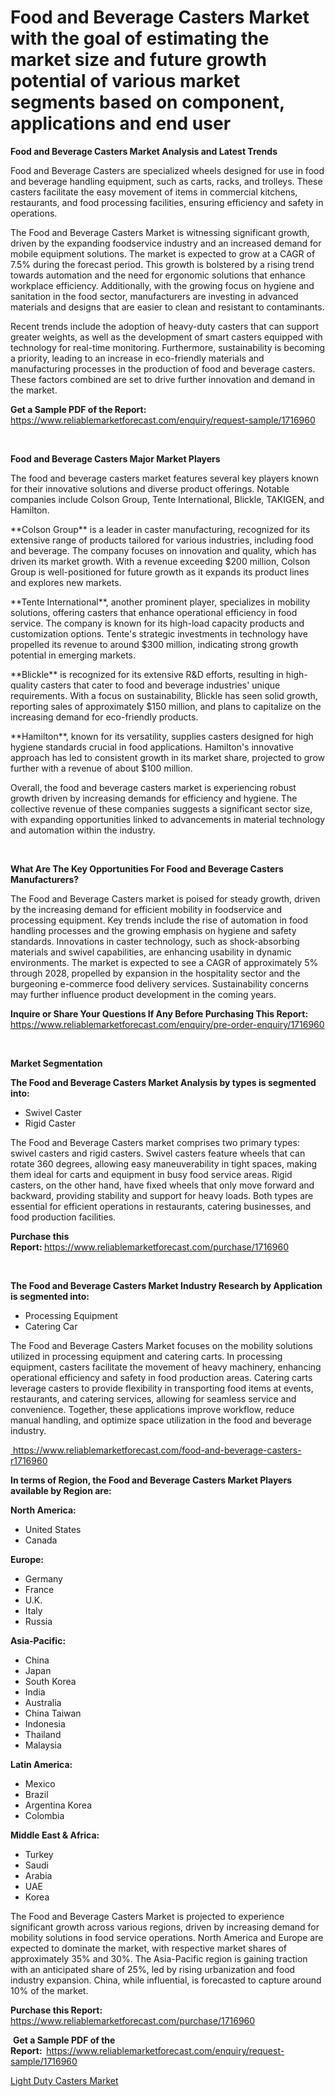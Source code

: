 <p><h1>Food and Beverage Casters Market with the goal of estimating the market size and future growth potential of various market segments based on component, applications and end user</h1></p><p><strong>Food and Beverage Casters Market Analysis and Latest Trends</strong></p>
<p><p>Food and Beverage Casters are specialized wheels designed for use in food and beverage handling equipment, such as carts, racks, and trolleys. These casters facilitate the easy movement of items in commercial kitchens, restaurants, and food processing facilities, ensuring efficiency and safety in operations.</p><p>The Food and Beverage Casters Market is witnessing significant growth, driven by the expanding foodservice industry and an increased demand for mobile equipment solutions. The market is expected to grow at a CAGR of 7.5% during the forecast period. This growth is bolstered by a rising trend towards automation and the need for ergonomic solutions that enhance workplace efficiency. Additionally, with the growing focus on hygiene and sanitation in the food sector, manufacturers are investing in advanced materials and designs that are easier to clean and resistant to contaminants.</p><p>Recent trends include the adoption of heavy-duty casters that can support greater weights, as well as the development of smart casters equipped with technology for real-time monitoring. Furthermore, sustainability is becoming a priority, leading to an increase in eco-friendly materials and manufacturing processes in the production of food and beverage casters. These factors combined are set to drive further innovation and demand in the market.</p></p>
<p><strong>Get a Sample PDF of the Report:&nbsp;</strong> <a href="https://www.reliablemarketforecast.com/enquiry/request-sample/1716960?utm_campaign=1108&utm_medium=2&utm_source=Github&utm_content=ia&utm_term=28122024&utm_id=food-and-beverage-casters">https://www.reliablemarketforecast.com/enquiry/request-sample/1716960</a></p>
<p>&nbsp;</p>
<p><strong>Food and Beverage Casters Major Market Players</strong></p>
<p><p>The food and beverage casters market features several key players known for their innovative solutions and diverse product offerings. Notable companies include Colson Group, Tente International, Blickle, TAKIGEN, and Hamilton.</p><p>**Colson Group** is a leader in caster manufacturing, recognized for its extensive range of products tailored for various industries, including food and beverage. The company focuses on innovation and quality, which has driven its market growth. With a revenue exceeding $200 million, Colson Group is well-positioned for future growth as it expands its product lines and explores new markets.</p><p>**Tente International**, another prominent player, specializes in mobility solutions, offering casters that enhance operational efficiency in food service. The company is known for its high-load capacity products and customization options. Tente's strategic investments in technology have propelled its revenue to around $300 million, indicating strong growth potential in emerging markets.</p><p>**Blickle** is recognized for its extensive R&D efforts, resulting in high-quality casters that cater to food and beverage industries' unique requirements. With a focus on sustainability, Blickle has seen solid growth, reporting sales of approximately $150 million, and plans to capitalize on the increasing demand for eco-friendly products.</p><p>**Hamilton**, known for its versatility, supplies casters designed for high hygiene standards crucial in food applications. Hamilton's innovative approach has led to consistent growth in its market share, projected to grow further with a revenue of about $100 million.</p><p>Overall, the food and beverage casters market is experiencing robust growth driven by increasing demands for efficiency and hygiene. The collective revenue of these companies suggests a significant sector size, with expanding opportunities linked to advancements in material technology and automation within the industry.</p></p>
<p>&nbsp;</p>
<p><strong>What Are The Key Opportunities For Food and Beverage Casters Manufacturers?</strong></p>
<p><p>The Food and Beverage Casters market is poised for steady growth, driven by the increasing demand for efficient mobility in foodservice and processing equipment. Key trends include the rise of automation in food handling processes and the growing emphasis on hygiene and safety standards. Innovations in caster technology, such as shock-absorbing materials and swivel capabilities, are enhancing usability in dynamic environments. The market is expected to see a CAGR of approximately 5% through 2028, propelled by expansion in the hospitality sector and the burgeoning e-commerce food delivery services. Sustainability concerns may further influence product development in the coming years.</p></p>
<p><strong>Inquire or Share Your Questions If Any Before Purchasing This Report:</strong> <a href="https://www.reliablemarketforecast.com/enquiry/pre-order-enquiry/1716960?utm_campaign=1108&utm_medium=2&utm_source=Github&utm_content=ia&utm_term=28122024&utm_id=food-and-beverage-casters">https://www.reliablemarketforecast.com/enquiry/pre-order-enquiry/1716960</a></p>
<p>&nbsp;</p>
<p><strong>Market Segmentation</strong></p>
<p><strong>The Food and Beverage Casters Market Analysis by types is segmented into:</strong></p>
<p><ul><li>Swivel Caster</li><li>Rigid Caster</li></ul></p>
<p><p>The Food and Beverage Casters market comprises two primary types: swivel casters and rigid casters. Swivel casters feature wheels that can rotate 360 degrees, allowing easy maneuverability in tight spaces, making them ideal for carts and equipment in busy food service areas. Rigid casters, on the other hand, have fixed wheels that only move forward and backward, providing stability and support for heavy loads. Both types are essential for efficient operations in restaurants, catering businesses, and food production facilities.</p></p>
<p><strong>Purchase this Report:&nbsp;</strong><a href="https://www.reliablemarketforecast.com/purchase/1716960?utm_campaign=1108&utm_medium=2&utm_source=Github&utm_content=ia&utm_term=28122024&utm_id=food-and-beverage-casters">https://www.reliablemarketforecast.com/purchase/1716960</a></p>
<p>&nbsp;</p>
<p><strong>The Food and Beverage Casters Market Industry Research by Application is segmented into:</strong></p>
<p><ul><li>Processing Equipment</li><li>Catering Car</li></ul></p>
<p><p>The Food and Beverage Casters Market focuses on the mobility solutions utilized in processing equipment and catering carts. In processing equipment, casters facilitate the movement of heavy machinery, enhancing operational efficiency and safety in food production areas. Catering carts leverage casters to provide flexibility in transporting food items at events, restaurants, and catering services, allowing for seamless service and convenience. Together, these applications improve workflow, reduce manual handling, and optimize space utilization in the food and beverage industry.</p></p>
<p><a href="https://www.reliablemarketforecast.com/food-and-beverage-casters-r1716960?utm_campaign=1108&utm_medium=2&utm_source=Github&utm_content=ia&utm_term=28122024&utm_id=food-and-beverage-casters">&nbsp;https://www.reliablemarketforecast.com/food-and-beverage-casters-r1716960</a></p>
<p><strong>In terms of Region, the Food and Beverage Casters Market Players available by Region are:</strong></p>
<p>
    <p> <strong> North America: </strong>
        <ul>
            <li>United States</li>
            <li>Canada</li>
        </ul>
        </p> 
    <p> <strong> Europe: </strong>
        <ul>
            <li>Germany</li>
            <li>France</li>
            <li>U.K.</li>
            <li>Italy</li>
            <li>Russia</li>
        </ul>
        </p> 
    <p> <strong> Asia-Pacific: </strong>
        <ul>
            <li>China</li>
            <li>Japan</li>
            <li>South Korea</li>
            <li>India</li>
            <li>Australia</li>
            <li>China Taiwan</li>
            <li>Indonesia</li>
            <li>Thailand</li>
            <li>Malaysia</li>
        </ul>
        </p> 
    <p> <strong> Latin America: </strong>
        <ul>
            <li>Mexico</li>
            <li>Brazil</li>
            <li>Argentina Korea</li>
            <li>Colombia</li>
        </ul>
        </p> 
    <p> <strong> Middle East & Africa: </strong>
        <ul>
            <li>Turkey</li>
            <li>Saudi</li>
            <li>Arabia</li>
            <li>UAE</li>
            <li>Korea</li>
        </ul>
    </p>
    </p>
<p><p>The Food and Beverage Casters Market is projected to experience significant growth across various regions, driven by increasing demand for mobility solutions in food service operations. North America and Europe are expected to dominate the market, with respective market shares of approximately 35% and 30%. The Asia-Pacific region is gaining traction with an anticipated share of 25%, led by rising urbanization and food industry expansion. China, while influential, is forecasted to capture around 10% of the market.</p></p>
<p><strong>Purchase this Report: </strong><a href="https://www.reliablemarketforecast.com/purchase/1716960?utm_campaign=1108&utm_medium=2&utm_source=Github&utm_content=ia&utm_term=28122024&utm_id=food-and-beverage-casters">https://www.reliablemarketforecast.com/purchase/1716960</a></p>
<p>&nbsp;<strong>Get a Sample PDF of the Report:&nbsp;&nbsp;</strong><a href="https://www.reliablemarketforecast.com/enquiry/request-sample/1716960?utm_campaign=1108&utm_medium=2&utm_source=Github&utm_content=ia&utm_term=28122024&utm_id=food-and-beverage-casters">https://www.reliablemarketforecast.com/enquiry/request-sample/1716960</a></p>
<p><strong></strong></p>
<p><p><a href="https://github.com/CliffMedina6/Market-Research-Report-List-7/blob/main/light-duty-casters-market.md?utm_campaign=1108&utm_medium=2&utm_source=Github&utm_content=ia&utm_term=28122024&utm_id=food-and-beverage-casters">Light Duty Casters Market</a></p></p>